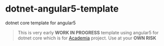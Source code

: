 # dotnet-angular5-template

dotnet core template for angular5

> This is very early **WORK IN PROGRESS** template using angular5 for dotnet core which is for [Academia](https://github.com/techcombd/academia) project. Use at your **OWN RISK**

